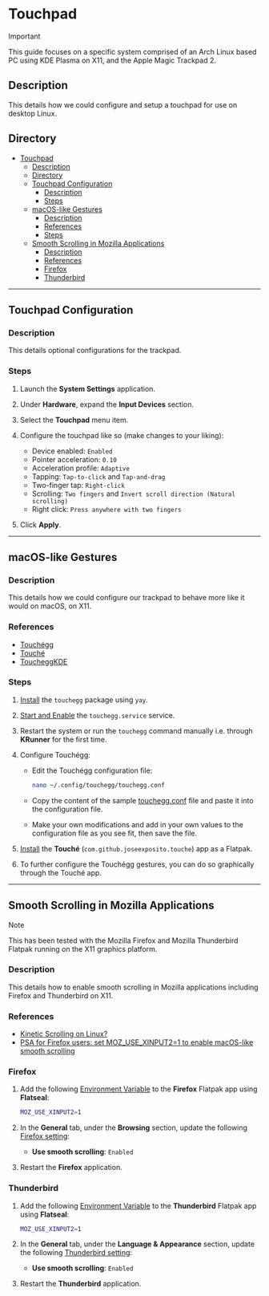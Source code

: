 # Touchpad

> [!IMPORTANT]  
> This guide focuses on a specific system comprised of an Arch Linux based PC using KDE Plasma on X11, and the Apple Magic Trackpad 2.

## Description

This details how we could configure and setup a touchpad for use on desktop Linux.

## Directory

- [Touchpad](#touchpad)
  - [Description](#description)
  - [Directory](#directory)
  - [Touchpad Configuration](#touchpad-configuration)
    - [Description](#description-1)
    - [Steps](#steps)
  - [macOS-like Gestures](#macos-like-gestures)
    - [Description](#description-2)
    - [References](#references)
    - [Steps](#steps-1)
  - [Smooth Scrolling in Mozilla Applications](#smooth-scrolling-in-mozilla-applications)
    - [Description](#description-3)
    - [References](#references-1)
    - [Firefox](#firefox)
    - [Thunderbird](#thunderbird)

---

## Touchpad Configuration

### Description

This details optional configurations for the trackpad.

### Steps

1. Launch the **System Settings** application.

2. Under **Hardware**, expand the **Input Devices** section.

3. Select the **Touchpad** menu item.

4. Configure the touchpad like so (make changes to your liking):

   - Device enabled: `Enabled`
   - Pointer acceleration: `0.10`
   - Acceleration profile: `Adaptive`
   - Tapping: `Tap-to-click` and `Tap-and-drag`
   - Two-finger tap: `Right-click`
   - Scrolling: `Two fingers` and `Invert scroll direction (Natural scrolling)`
   - Right click: `Press anywhere with two fingers`

5. Click **Apply**.

---

## macOS-like Gestures

### Description

This details how we could configure our trackpad to behave more like it would on macOS, on X11.

### References

- [Touchégg](https://github.com/JoseExposito/touchegg)
- [Touché](https://github.com/JoseExposito/touche)
- [ToucheggKDE](https://github.com/NayamAmarshe/ToucheggKDE)

### Steps

1. [Install](yay.md#install) the `touchegg` package using `yay`.

2. [Start and Enable](autostart.md#start-and-enable-service) the `touchegg.service` service.

3. Restart the system or run the `touchegg` command manually i.e. through **KRunner** for the first time.

4. Configure Touchégg:

   - Edit the Touchégg configuration file:

      ```sh
      nano ~/.config/touchegg/touchegg.conf
      ```

   - Copy the content of the sample [touchegg.conf](../attachments/touchegg.conf) file and paste it into the configuration file.

   - Make your own modifications and add in your own values to the configuration file as you see fit, then save the file.

5. [Install](flatpak.md#install) the **Touché** (`com.github.joseexposito.touche`) app as a Flatpak.

6. To further configure the Touchégg gestures, you can do so graphically through the Touché app.

---

## Smooth Scrolling in Mozilla Applications

> [!NOTE]  
> This has been tested with the Mozilla Firefox and Mozilla Thunderbird Flatpak running on the X11 graphics platform.

### Description

This details how to enable smooth scrolling in Mozilla applications including Firefox and Thunderbird on X11.

### References

- [Kinetic Scrolling on Linux?](https://community.frame.work/t/solved-kinetic-scrolling-on-linux/17564)
- [PSA for Firefox users: set MOZ_USE_XINPUT2=1 to enable macOS-like smooth scrolling](https://www.reddit.com/r/linux/comments/72mfv8/psa_for_firefox_users_set_moz_use_xinput21_to)

### Firefox

1. Add the following [Environment Variable](flatpak.md#add-permission-overrides) to the **Firefox** Flatpak app using **Flatseal**:

    ```sh
    MOZ_USE_XINPUT2=1
    ```

2. In the **General** tab, under the **Browsing** section, update the following [Firefox setting](firefox.md#preferences):

   - **Use smooth scrolling**: `Enabled`

3. Restart the **Firefox** application.

### Thunderbird

1. Add the following [Environment Variable](flatpak.md#add-permission-overrides) to the **Thunderbird** Flatpak app using **Flatseal**:

    ```sh
    MOZ_USE_XINPUT2=1
    ```

2. In the **General** tab, under the **Language & Appearance** section, update the following [Thunderbird setting](thunderbird.md#preferences):

   - **Use smooth scrolling**: `Enabled`

3. Restart the **Thunderbird** application.
